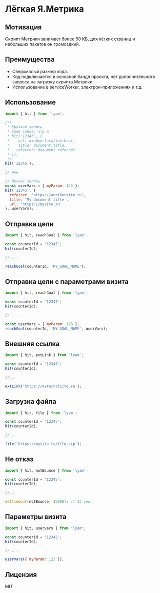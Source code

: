 # Лёгкая Я.Метрика

## Мотивация
[Скрипт Метрики](https://mc.yandex.ru/metrika/tag.js) занимает более 90 КБ, для лёгких страниц и небольших пакетов он громоздкий.

## Преимущества
- Сверхмалый размер кода.
- Код подключается в основной бандл проекта, нет дополнительного запроса на загрузку скрипта Метрики.
- Использование в serviceWorker, электрон-приложениях и т.д.

## Использование

```js
import { hit } from 'lyam';

/**
 * Краткая запись.
 * Тоже самое, что и
 * hit('12345', {
 *    url: window.location.href,
 *    title: document.title,
 *   referrer: document.referrer
 * });
 */
hit('12345');

// или

// Полная запись.
const userVars = { myParam: 123 };
hit('12345', {
  referrer: 'https://anothersite.ru',
  title: 'My document title',
  url: 'https://mysite.ru'
}, userVars);

```


## Отправка цели

```js
import { hit, reachGoal } from 'lyam';

const counterId = '12345';
hit(counterId);

// ...

reachGoal(counterId, 'MY_GOAL_NAME');

```

## Отправка цели с параметрами визита

```js
import { hit, reachGoal } from 'lyam';

const counterId = '12345';
hit(counterId);

// ...

const userVars = { myParam: 123 };
reachGoal(counterId, 'MY_GOAL_NAME', userVars);

```

## Внешняя ссылка
```js
import { hit, extLink } from 'lyam';

const counterId = '12345';
hit(counterId);

// ...

extLink('https://externalsite.ru');
```

## Загрузка файла
```js
import { hit, file } from 'lyam';

const counterId = '12345';
hit(counterId);

// ...

file('https://mysite.ru/file.zip');
```

## Не отказ
```js
import { hit, notBounce } from 'lyam';

const counterId = '12345';
hit(counterId);

// ...

setTimeout(notBounce, 15000); // 15 сек.
```

## Параметры визита
```js
import { hit, userVars } from 'lyam';

const counterId = '12345';
hit(counterId);

// ...

userVars({ myParam: 123 });
```

## Лицензия
MIT
